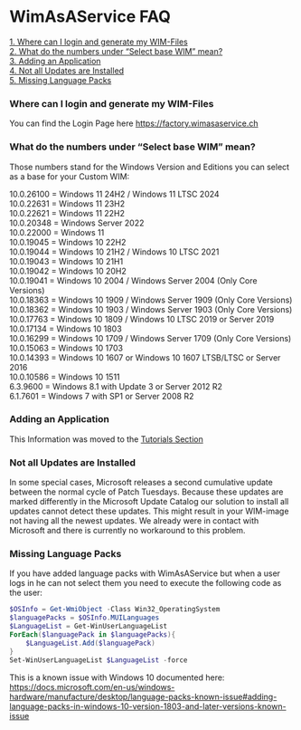 # WimAsAService FAQ
[1. Where can I login and generate my WIM-Files](../WimAsAService/WimAsAService_FAQ.md#where-can-i-login-and-generate-my-wim-files)  
[2. What do the numbers under “Select base WIM” mean?](../WimAsAService/WimAsAService_FAQ.md#what-do-the-numbers-under-select-base-wim-mean)  
[3. Adding an Application](../WimAsAService/WimAsAService_FAQ.md#adding-an-application)  
[4. Not all Updates are Installed](../WimAsAService/WimAsAService_FAQ.md#not-all-updates-are-installed)  
[5. Missing Language Packs](../WimAsAService/WimAsAService_FAQ.md#missing-language-packs)  


### Where can I login and generate my WIM-Files

You can find the Login Page here <https://factory.wimasaservice.ch>

### What do the numbers under “Select base WIM” mean?

Those numbers stand for the Windows Version and Editions you can select
as a base for your Custom WIM:

10.0.26100 = Windows 11 24H2 / Windows 11 LTSC 2024  
10.0.22631 = Windows 11 23H2  
10.0.22621 = Windows 11 22H2  
10.0.20348 = Windows Server 2022  
10.0.22000 = Windows 11  
10.0.19045 = Windows 10 22H2  
10.0.19044 = Windows 10 21H2 / Windows 10 LTSC 2021  
10.0.19043 = Windows 10 21H1  
10.0.19042 = Windows 10 20H2  
10.0.19041 = Windows 10 2004 / Windows Server 2004 (Only Core
Versions)  
10.0.18363 = Windows 10 1909 / Windows Server 1909 (Only Core
Versions)  
10.0.18362 = Windows 10 1903 / Windows Server 1903 (Only Core
Versions)  
10.0.17763 = Windows 10 1809 / Windows 10 LTSC 2019 or Server 2019  
10.0.17134 = Windows 10 1803  
10.0.16299 = Windows 10 1709 / Windows Server 1709 (Only Core
Versions)  
10.0.15063 = Windows 10 1703  
10.0.14393 = Windows 10 1607 or Windows 10 1607 LTSB/LTSC or Server
2016  
10.0.10586 = Windows 10 1511  
6.3.9600 = Windows 8.1 with Update 3 or Server 2012 R2  
6.1.7601 = Windows 7 with SP1 or Server 2008 R2  

### Adding an Application

This Information was moved to the [Tutorials
Section](../WimAsAService/WimAsAService_Tutorials.md#adding-an-application)

### Not all Updates are Installed

In some special cases, Microsoft releases a second cumulative update
between the normal cycle of Patch Tuesdays. Because these updates are
marked differently in the Microsoft Update Catalog our solution to
install all updates cannot detect these updates. This might result in
your WIM-image not having all the newest updates. We already were in
contact with Microsoft and there is currently no workaround to this
problem.

### Missing Language Packs

If you have added language packs with WimAsAService but when a user logs
in he can not select them you need to execute the following code as the
user:

``` PowerShell
$OSInfo = Get-WmiObject -Class Win32_OperatingSystem
$languagePacks = $OSInfo.MUILanguages
$LanguageList = Get-WinUserLanguageList
ForEach($languagePack in $languagePacks){
    $LanguageList.Add($languagePack)
}
Set-WinUserLanguageList $LanguageList -force
```


This is a known issue with Windows 10 documented here:  
<https://docs.microsoft.com/en-us/windows-hardware/manufacture/desktop/language-packs-known-issue#adding-language-packs-in-windows-10-version-1803-and-later-versions-known-issue>
